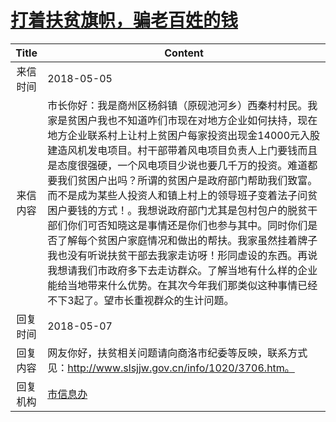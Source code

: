 # <a href="http://www.shangluo.gov.cn/zmhd/ldxxxx.jsp?urltype=leadermail.LeaderMailContentUrl&wbtreeid=1112&leadermailid=4691">打着扶贫旗帜，骗老百姓的钱</a>
|Title|Content|
|:---:|---|
|来信时间|2018-05-05|
|来信内容|市长你好：我是商州区杨斜镇（原砚池河乡）西秦村村民。我家是贫困户我也不知道咋们市现在对地方企业如何扶持，现在地方企业联系村上让村上贫困户每家投资出现金14000元入股建造风机发电项目。村干部带着风电项目负责人上门要钱而且是态度很强硬，一个风电项目少说也要几千万的投资。难道都要我们贫困户出吗？所谓的贫困户是政府部门帮助我们致富。而不是成为某些人投资人和镇上村上的领导班子变着法子问贫困户要钱的方式！。我想说政府部门尤其是包村包户的脱贫干部们你们可否知晓这是事情还是你们也参与其中。同时你们是否了解每个贫困户家庭情况和做出的帮扶。我家虽然挂着牌子我也没有听说扶贫干部去我家走访呀！形同虚设的东西。再说我想请我们市政府多下去走访群众。了解当地有什么样的企业能给当地带来什么优势。在其次今年我们那类似这种事情已经不下3起了。望市长重视群众的生计问题。|
|回复时间|2018-05-07|
|回复内容|网友你好，扶贫相关问题请向商洛市纪委等反映，联系方式见：http://www.slsjjw.gov.cn/info/1020/3706.htm。|
|回复机构|<a href="../../categories/agencies/市信息办.md">市信息办</a>|
